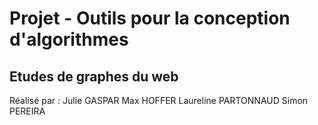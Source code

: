 # Projet - Outils pour la conception d'algorithmes
## Etudes de graphes du web

Réalisé par : 
Julie GASPAR
Max HOFFER
Laureline PARTONNAUD
Simon PEREIRA
